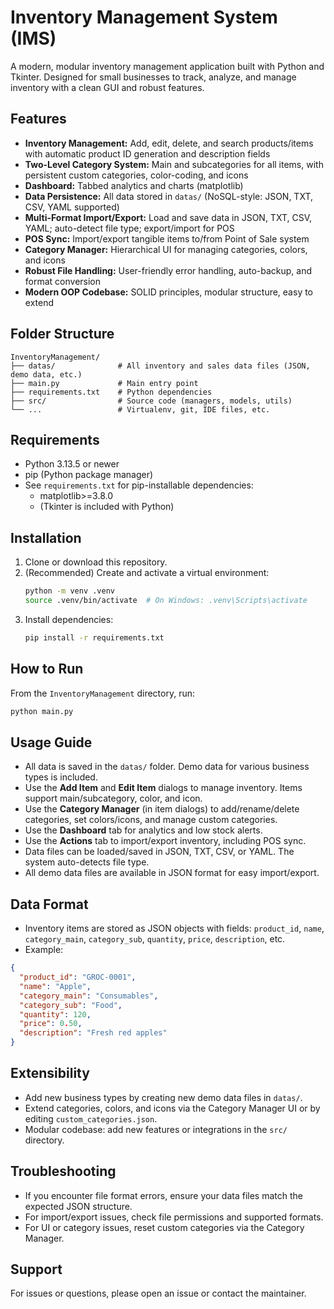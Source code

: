 # Inventory Management System (IMS)

A modern, modular inventory management application built with Python and Tkinter. Designed for small businesses to track, analyze, and manage inventory with a clean GUI and robust features.

## Features
- **Inventory Management:** Add, edit, delete, and search products/items with automatic product ID generation and description fields
- **Two-Level Category System:** Main and subcategories for all items, with persistent custom categories, color-coding, and icons
- **Dashboard:** Tabbed analytics and charts (matplotlib)
- **Data Persistence:** All data stored in `datas/` (NoSQL-style: JSON, TXT, CSV, YAML supported)
- **Multi-Format Import/Export:** Load and save data in JSON, TXT, CSV, YAML; auto-detect file type; export/import for POS
- **POS Sync:** Import/export tangible items to/from Point of Sale system
- **Category Manager:** Hierarchical UI for managing categories, colors, and icons
- **Robust File Handling:** User-friendly error handling, auto-backup, and format conversion
- **Modern OOP Codebase:** SOLID principles, modular structure, easy to extend

## Folder Structure
```
InventoryManagement/
├── datas/              # All inventory and sales data files (JSON, demo data, etc.)
├── main.py             # Main entry point
├── requirements.txt    # Python dependencies
├── src/                # Source code (managers, models, utils)
└── ...                 # Virtualenv, git, IDE files, etc.
```

## Requirements
- Python 3.13.5 or newer
- pip (Python package manager)
- See `requirements.txt` for pip-installable dependencies:
  - matplotlib>=3.8.0
  - (Tkinter is included with Python)

## Installation
1. Clone or download this repository.
2. (Recommended) Create and activate a virtual environment:
   ```bash
   python -m venv .venv
   source .venv/bin/activate  # On Windows: .venv\Scripts\activate
   ```
3. Install dependencies:
   ```bash
   pip install -r requirements.txt
   ```

## How to Run
From the `InventoryManagement` directory, run:
```bash
python main.py
```

## Usage Guide
- All data is saved in the `datas/` folder. Demo data for various business types is included.
- Use the **Add Item** and **Edit Item** dialogs to manage inventory. Items support main/subcategory, color, and icon.
- Use the **Category Manager** (in item dialogs) to add/rename/delete categories, set colors/icons, and manage custom categories.
- Use the **Dashboard** tab for analytics and low stock alerts.
- Use the **Actions** tab to import/export inventory, including POS sync.
- Data files can be loaded/saved in JSON, TXT, CSV, or YAML. The system auto-detects file type.
- All demo data files are available in JSON format for easy import/export.

## Data Format
- Inventory items are stored as JSON objects with fields: `product_id`, `name`, `category_main`, `category_sub`, `quantity`, `price`, `description`, etc.
- Example:
```json
{
  "product_id": "GROC-0001",
  "name": "Apple",
  "category_main": "Consumables",
  "category_sub": "Food",
  "quantity": 120,
  "price": 0.50,
  "description": "Fresh red apples"
}
```

## Extensibility
- Add new business types by creating new demo data files in `datas/`.
- Extend categories, colors, and icons via the Category Manager UI or by editing `custom_categories.json`.
- Modular codebase: add new features or integrations in the `src/` directory.

## Troubleshooting
- If you encounter file format errors, ensure your data files match the expected JSON structure.
- For import/export issues, check file permissions and supported formats.
- For UI or category issues, reset custom categories via the Category Manager.

## Support
For issues or questions, please open an issue or contact the maintainer. 